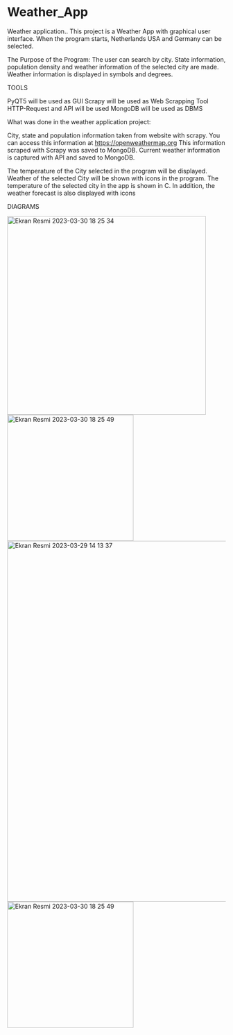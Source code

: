 # Weather_App
Weather application..
This project is a Weather App with graphical user interface.
When the program starts, Netherlands USA and Germany can be selected.

The Purpose of the Program:
The user can search by city.
State information, population density and weather information of the selected city are made.
Weather information is displayed in symbols and degrees.

TOOLS

PyQT5 will be used as GUI
Scrapy will be used as Web Scrapping Tool
HTTP-Request and API will be used 
MongoDB will be used as DBMS


What was done in the weather application project:


City, state and population information taken from website with scrapy.
You can access this information at https://openweathermap.org
This information scraped with Scrapy was saved to MongoDB.
Current weather information is captured with API and saved to MongoDB.

The temperature of the City selected in the program will be displayed.
Weather of the selected City will be shown with icons in the program.
The temperature of the selected city in the app is shown in C. In addition, the weather forecast is also displayed with icons

DIAGRAMS


<img width="458" alt="Ekran Resmi 2023-03-30 18 25 34" src="https://user-images.githubusercontent.com/119704176/228943725-79ab402e-89ae-4eac-8665-a43bef1a8ea2.png">


<img width="291" alt="Ekran Resmi 2023-03-30 18 25 49" src="https://user-images.githubusercontent.com/119704176/228943987-73293d11-2aaf-4746-a5fc-11c40c6b0efa.png">


<img width="832" alt="Ekran Resmi 2023-03-29 14 13 37" src="https://user-images.githubusercontent.com/119704176/228944060-77b20a0e-6b5e-4aa3-b620-a529f6ce0aa3.png">



<img width="291" alt="Ekran Resmi 2023-03-30 18 25 49" src="https://user-images.githubusercontent.com/119704176/228943920-5eeac4de-d64f-40dc-927a-989feeb5e9a0.png">




